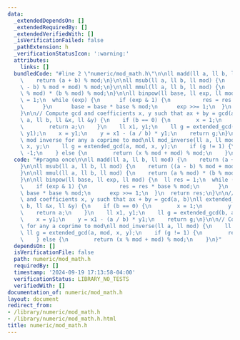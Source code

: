 ```yaml
---
data:
  _extendedDependsOn: []
  _extendedRequiredBy: []
  _extendedVerifiedWith: []
  _isVerificationFailed: false
  _pathExtension: h
  _verificationStatusIcon: ':warning:'
  attributes:
    links: []
  bundledCode: "#line 2 \"numeric/mod_math.h\"\n\nll madd(ll a, ll b, ll mod) {\n\
    \    return (a + b) % mod;\n}\n\nll msub(ll a, ll b, ll mod) {\n    return ((a\
    \ - b) % mod + mod) % mod;\n}\n\nll mmul(ll a, ll b, ll mod) {\n    return (a\
    \ % mod) * (b % mod) % mod;\n}\n\nll binpow(ll base, ll exp, ll mod) {\n  ll res\
    \ = 1;\n  while (exp) {\n      if (exp & 1) {\n          res = res * base % mod;\n\
    \      }\n      base = base * base % mod;\n      exp >>= 1;\n  }\n  return res;\n\
    }\n\n// Compute gcd and coefficients x, y such that ax + by = gcd(a, b)\nll extended_gcd(ll\
    \ a, ll b, ll &x, ll &y) {\n    if (b == 0) {\n        x = 1;\n        y = 0;\n\
    \        return a;\n    }\n    ll x1, y1;\n    ll g = extended_gcd(b, a % b, x1,\
    \ y1);\n    x = y1;\n    y = x1 - (a / b) * y1;\n    return g;\n}\n\n// Compute\
    \ mod inverse for any a coprime to mod\nll mod_inverse(ll a, ll mod) {\n    ll\
    \ x, y;\n    ll g = extended_gcd(a, mod, x, y);\n    if (g != 1) {\n        return\
    \ -1;\n    } else {\n        return (x % mod + mod) % mod;\n    }\n}\n"
  code: "#pragma once\n\nll madd(ll a, ll b, ll mod) {\n    return (a + b) % mod;\n\
    }\n\nll msub(ll a, ll b, ll mod) {\n    return ((a - b) % mod + mod) % mod;\n\
    }\n\nll mmul(ll a, ll b, ll mod) {\n    return (a % mod) * (b % mod) % mod;\n\
    }\n\nll binpow(ll base, ll exp, ll mod) {\n  ll res = 1;\n  while (exp) {\n  \
    \    if (exp & 1) {\n          res = res * base % mod;\n      }\n      base =\
    \ base * base % mod;\n      exp >>= 1;\n  }\n  return res;\n}\n\n// Compute gcd\
    \ and coefficients x, y such that ax + by = gcd(a, b)\nll extended_gcd(ll a, ll\
    \ b, ll &x, ll &y) {\n    if (b == 0) {\n        x = 1;\n        y = 0;\n    \
    \    return a;\n    }\n    ll x1, y1;\n    ll g = extended_gcd(b, a % b, x1, y1);\n\
    \    x = y1;\n    y = x1 - (a / b) * y1;\n    return g;\n}\n\n// Compute mod inverse\
    \ for any a coprime to mod\nll mod_inverse(ll a, ll mod) {\n    ll x, y;\n   \
    \ ll g = extended_gcd(a, mod, x, y);\n    if (g != 1) {\n        return -1;\n\
    \    } else {\n        return (x % mod + mod) % mod;\n    }\n}"
  dependsOn: []
  isVerificationFile: false
  path: numeric/mod_math.h
  requiredBy: []
  timestamp: '2024-09-19 17:13:58-04:00'
  verificationStatus: LIBRARY_NO_TESTS
  verifiedWith: []
documentation_of: numeric/mod_math.h
layout: document
redirect_from:
- /library/numeric/mod_math.h
- /library/numeric/mod_math.h.html
title: numeric/mod_math.h
---
```

